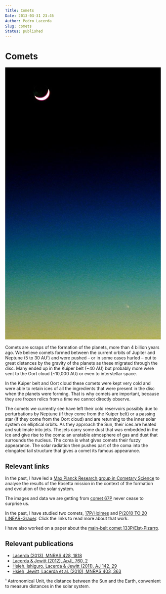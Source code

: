 ```yaml
---
Title: Comets
Date: 2013-03-31 23:46
Author: Pedro Lacerda
Slug: comets
Status: published
---
```


# Comets

![Moon and comet C/2011 L4 from Stoneyford, NI on 2013-03-11.](figs/2013/03/2013-03-11-moon-and-c2011l4.jpg?w=290)


Comets are scraps of the formation of the planets, more than 4 billion years ago. We believe comets formed between the current orbits of Jupiter and Neptune (5 to 30 AU¹) and were pushed – or in some cases hurled – out to great distances by the gravity of the planets as these migrated through the disc. Many ended up in the Kuiper belt (\~40 AU) but probably more were sent to the Oort cloud (\~10,000 AU) or even to interstellar space.

In the Kuiper belt and Oort cloud these comets were kept very cold and were able to retain ices of all the ingredients that were present in the disc when the planets were forming. That is why comets are important, because they are frozen relics from a time we cannot directly observe.

The comets we currently see have left their cold reservoirs possibly due to perturbations by Neptune (if they come from the Kuiper belt) or a passing star (if they come from the Oort cloud) and are returning to the inner solar system on elliptical orbits. As they approach the Sun, their ices are heated and sublimate into jets. The jets carry some dust that was embedded in the ice and give rise to the coma: an unstable atmosphere of gas and dust that surrounds the nucleus. The coma is what gives comets their fuzzy appearance. The solar radiation then pushes part of the coma into the elongated tail structure that gives a comet its famous appearance.

## Relevant links

In the past, I have led a [Max Planck Research group in Cometary Science](cometary-science "Cometary Science") to analyse the results of the Rosetta mission in the context of the formation and evolution of the solar system.

The images and data we are getting from [comet 67P](the-nucleus-of-comet-67p "The nucleus of comet 67P") never cease to surprise us.

In the past, I have studied two comets, [17P/Holmes](the-coma-of-comet-17pholmes "The coma of comet 17P/Holmes") and [P/2010 TO 20 LINEAR-Grauer](comet-linear-grauer-as-a-mini-29psw1 "Comet LINEAR-Grauer as a mini-29P/SW1"). Click the links to read more about that work.

I have also worked on a paper about the [main-belt comet 133P/Elst-Pizarro](the-seasonal-activity-of-mbc-133p "The Seasonal Activity of MBC 133P").

## Relevant publications

-   [Lacerda (2013), MNRAS 428, 1818](http://labs.adsabs.harvard.edu/ui/abs/2013MNRAS.428.1818L)
-   [Lacerda & Jewitt (2012), ApJL 760, 2](http://labs.adsabs.harvard.edu/ui/abs/2012ApJ...760L...2L)
-   [Hsieh, Ishiguro, Lacerda & Jewitt (2011), AJ 142, 29](http://labs.adsabs.harvard.edu/ui/abs/2011AJ....142...29H)
-   [Hsieh, Jewitt, Lacerda et al. (2010), MNRAS 403, 363](http://labs.adsabs.harvard.edu/ui/abs/2010MNRAS.403..363H)

¹ Astronomical Unit, the distance between the Sun and the Earth, convenient to measure distances in the solar system.

